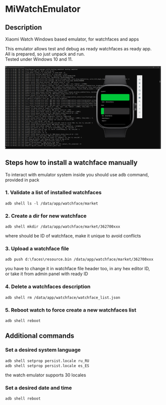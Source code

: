 # MiWatchEmulator
## Description
Xiaomi Watch Windows based emulator, for watchfaces and apps

This emulator allows test and debug as ready watchfaces as ready app.  
All is prepared, so just unpack and run.  
Tested under Windows 10 and 11.  

![emulator RedmiWatch4](/img/emulator_rw4.png)

## Steps how to install a watchface manually

To interact with emulator system inside you should use adb command, provided in pack

### 1. Validate a list of installed watchfaces
```
adb shell ls -l /data/app/watchface/market
```

### 2. Create a dir for new watchface
```
adb shell mkdir /data/app/watchface/market/362700xxx
```
where should be ID of watchface,
make it unique to avoid conflicts

### 3. Upload a watchface file
```
adb push d:\faces\resource.bin /data/app/watchface/market/362700xxx
```
you have to change it in watchface file header too, in any hex editor ID,  
or take it from admin panel with ready ID

### 4. Delete a watchfaces description
```
adb shell rm /data/app/watchface/watchface_list.json
```
### 5. Reboot watch to force create a new watchfaces list
```
adb shell reboot
```

## Additional commands
### Set a desired system language
```
adb shell setprop persist.locale ru_RU
adb shell setprop persist.locale es_ES
```
the watch emulator supports 30 locales

### Set a desired date and time
```
adb shell reboot
```
